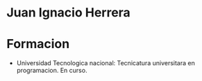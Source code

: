 # Juan Ignacio Herrera

# Formacion

- Universidad Tecnologica nacional: Tecnicatura universitara en programacion. En curso.